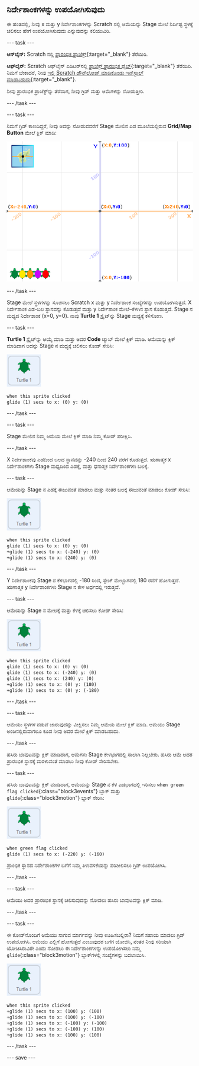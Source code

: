 ## ನಿರ್ದೇಶಾಂಕಗಳನ್ನು ಉಪಯೋಗಿಸುವುದು

ಈ ಹಂತದಲ್ಲಿ, ನೀವು x ಮತ್ತು y ನಿರ್ದೇಶಾಂಕಗಳನ್ನು Scratch ನಲ್ಲಿ ಆಮೆಯನ್ನು Stage ಮೇಲೆ ನಿರ್ದಿಷ್ಟ ಸ್ಥಳಕ್ಕೆ ಚಲಿಸಲು ಹೇಗೆ ಉಪಯೋಗಿಸುವುದು ಎನ್ನುವುದನ್ನು ಕಲಿಯುವಿರಿ.

--- task ---

**ಆನ್‌ಲೈನ್:** Scratch ನಲ್ಲಿ [ಪ್ರಾರಂಭಿಕ ಪ್ರಾಜೆಕ್ಟ್](http://rpf.io/turtle-tracker-on){:target="_blank"} ತೆರೆಯಿರಿ.

**ಆಫ್‌ಲೈನ್:** Scratch ಆಫ್‌ಲೈನ್‌ ಎಡಿಟರ್‌ನಲ್ಲಿ [ಪ್ರಾಜೆಕ್ಟ್‌ ಪ್ರಾರಂಭಿಕ ಫೈಲ್](http://rpf.io/p/en/turtle-tracker-get){:target="_blank"} ತೆರೆಯಿರಿ. ನಿಮಗೆ ಬೇಕಾದರೆ, ನೀವು [ಇಲ್ಲಿ Scratch ಡೌನ್‌ಲೋಡ್‌ ಮಾಡಿಕೊಂಡು ಇನ್‌ಸ್ಟಾಲ್‌ ಮಾಡಬಹುದು](https://scratch.mit.edu/download){:target="_blank"}.

ನೀವು ಪ್ರಾರಂಭಿಕ ಪ್ರಾಜೆಕ್ಟ್‌ನ್ನು ತೆರೆದಾಗ, ನೀವು ಗ್ರಿಡ್‌ ಮತ್ತು ಆಮೆಗಳನ್ನು ನೋಡುತ್ತೀರಿ.

--- /task ---

--- task ---

ನಿಮಗೆ ಗ್ರಿಡ್‌ ಕಾಣದಿದ್ದರೆ, ನೀವು ಅದನ್ನು ನೋಡುವವರೆಗೆ Stage‌ ಮೇಲಿನ ಎಡ ಮೂಲೆಯಲ್ಲಿರುವ **Grid/Map Button** ಮೇಲೆ ಕ್ಲಿಕ್‌ ಮಾಡಿ:

![ಬಟನ್‌ ಹೈಲೈಟ್‌ ಮಾಡಿರುವ ನಕ್ಷೆ ತೋರಿಸುತ್ತಿರುವ ವೇದಿಕೆ](images/grid-backdrop.png)

--- /task ---

Stage ಮೇಲೆ ಸ್ಥಳಗಳನ್ನು ಸೂಚಿಸಲು Scratch x ಮತ್ತು y ನಿರ್ದೇಶಾಂಕ ಸಂಖ್ಯೆಗಳನ್ನು ಉಪಯೋಗಿಸುತ್ತದೆ. X ನಿರ್ದೇಶಾಂಕ ಎಡ-ಬಲ ಸ್ಥಾನವನ್ನು ಕೊಡುತ್ತದೆ ಮತ್ತು y ನಿರ್ದೇಶಾಂಕ ಮೇಲೆ–ಕೆಳಗಿನ ಸ್ಥಾನ ಕೊಡುತ್ತದೆ. Stage ನ ಮಧ್ಯದ ನಿರ್ದೇಶಾಂಕ (x=0, y=0). ನಾವು **Turtle 1** ಸ್ಪ್ರೈಟ್‌ನ್ನು Stage ಮಧ್ಯಕ್ಕೆ ಕಳಿಸೋಣ.

--- task ---

**Turtle 1** ಸ್ಪ್ರೈಟ್‌ನ್ನು ಆಯ್ಕೆ ಮಾಡಿ ಮತ್ತು ಅದರ **Code** ಟ್ಯಾಬ್‌ ಮೇಲೆ ಕ್ಲಿಕ್‌ ಮಾಡಿ. ಆಮೆಯನ್ನು ಕ್ಲಿಕ್‌ ಮಾಡಿದಾಗ ಅದನ್ನು Stage ನ ಮಧ್ಯಕ್ಕೆ ಚಲಿಸಲು ಕೋಡ್‌ ಸೇರಿಸಿ:

![turtle 1 ಸ್ಪ್ರೈಟ್‌ನ ಚಿತ್ರ](images/turtle-1-sprite.png)

```blocks3
when this sprite clicked
glide (1) secs to x: (0) y: (0)
```

--- /task ---

--- task ---

Stage ಮೇಲಿನ ನಿಮ್ಮ ಆಮೆಯ ಮೇಲೆ ಕ್ಲಿಕ್‌ ಮಾಡಿ ನಿಮ್ಮ ಕೋಡ್‌ ಪರೀಕ್ಷಿಸಿ.

--- /task ---

X ನಿರ್ದೇಶಾಂಕವು ಎಡದಿಂದ ಬಲದ ಸ್ಥಾನವನ್ನು -240 ದಿಂದ 240 ವರೆಗೆ ಕೊಡುತ್ತದೆ. ಋಣಾತ್ಮಕ x ನಿರ್ದೇಶಾಂಕಗಳು Stage ಮಧ್ಯದಿಂದ ಎಡಕ್ಕೆ, ಮತ್ತು ಧನಾತ್ಮಕ ನಿರ್ದೇಶಾಂಕಗಳು ಬಲಕ್ಕೆ.

--- task ---

ಆಮೆಯನ್ನು Stage ನ ಎಡಕ್ಕೆ ಈಜುವಂತೆ ಮಾಡಲು ಮತ್ತು ನಂತರ ಬಲಕ್ಕೆ ಈಜುವಂತೆ ಮಾಡಲು ಕೋಡ್‌ ಸೇರಿಸಿ:

![turtle 1 ಸ್ಪ್ರೈಟ್‌ನ ಚಿತ್ರ](images/turtle-1-sprite.png)

```blocks3
when this sprite clicked
glide (1) secs to x: (0) y: (0)
+glide (1) secs to x: (-240) y: (0)
+glide (1) secs to x: (240) y: (0)
```

--- /task ---

Y ನಿರ್ದೇಶಾಂಕವು Stage ನ ಕೆಳಭಾಗದಲ್ಲಿ -180 ರಿಂದ, ಸ್ಟೇಜ್‌ ಮೇಲ್ಭಾಗದಲ್ಲಿ 180 ರವೆಗೆ ಹೋಗುತ್ತದೆ. ಋಣಾತ್ಮಕ y ನಿರ್ದೇಶಾಂಕಗಳು Stage ನ ಕೇಳ ಅರ್ಧದಲ್ಲಿ ಇರುತ್ತವೆ.

--- task ---

ಆಮೆಯನ್ನು Stage ನ ಮೇಲಕ್ಕೆ ಮತ್ತು ಕೆಳಕ್ಕೆ ಚಲಿಸಲು ಕೋಡ್‌ ಸೇರಿಸಿ:

![turtle 1 ಸ್ಪ್ರೈಟ್‌ನ ಚಿತ್ರ](images/turtle-1-sprite.png)

```blocks3
when this sprite clicked
glide (1) secs to x: (0) y: (0)
glide (1) secs to x: (-240) y: (0)
glide (1) secs to x: (240) y: (0)
+glide (1) secs to x: (0) y: (180)
+glide (1) secs to x: (0) y: (-180)
```

--- /task ---

--- task ---

ಆಮೆಯು ಸ್ಥಳಗಳ ನಡುವೆ ಜಾರುವುದನ್ನು ವೀಕ್ಷಿಸಲು ನಿಮ್ಮ ಆಮೆಯ ಮೇಲೆ ಕ್ಲಿಕ್‌ ಮಾಡಿ. ಆಮೆಯು Stage ಅಂಚಿನಲ್ಲಿರುವಾಗಲೂ ಕೂಡ ನೀವು ಅದರ ಮೇಲೆ ಕ್ಲಿಕ್‌ ಮಾಡಬಹುದು.

--- /task ---

ಹಸಿರು ಬಾವುಟವನ್ನು ಕ್ಲಿಕ್‌ ಮಾಡಿದಾಗ, ಆಮೆಗಳು Stage ಕೇಳಭಾಗದಲ್ಲಿ ಸಾಲಾಗಿ ನಿಲ್ಲಬೇಕು. ಹಸಿರು ಆಮೆ ಅದರ ಪ್ರಾರಂಭಿಕ ಸ್ಥಾನಕ್ಕೆ ಮರಳುವಂತೆ ಮಾಡಲು ನೀವು ಕೋಡ್‌ ಸೇರಿಸಬೇಕು.

--- task ---

ಹಸಿರು ಬಾವುಟವನ್ನು ಕ್ಲಿಕ್‌ ಮಾಡಿದಾಗ, ಆಮೆಯನ್ನು Stage ನ ಕೆಳ ಎಡಭಾಗದಲ್ಲಿ ಇರಿಸಲು `when green flag clicked`{:class="block3events"} ಬ್ಲಾಕ್‌ ಮತ್ತು `glide`{:class="block3motion"} ಬ್ಲಾಕ್‌ ಸೇರಿಸಿ:

![turtle 1 ಸ್ಪ್ರೈಟ್‌ನ ಚಿತ್ರ](images/turtle-1-sprite.png)

```blocks3
when green flag clicked
glide (1) secs to x: (-220) y: (-160)
```

ಪ್ರಾಂಭಿಕ ಸ್ಥಾನದ ನಿರ್ದೇಶಾಂಕಗಳ ಬಗೆಗೆ ನಿಮ್ಮ ತಿಳುವಳಿಕೆಯನ್ನು ಪರಿಶೀಲಿಸಲು ಗ್ರಿಡ್‌ ಉಪಯೋಗಿಸಿ.

--- /task ---

--- task ---

ಆಮೆಯು ಅದರ ಪ್ರಾರಂಭಿಕ ಸ್ಥಾನಕ್ಕೆ ಚಲಿಸುವುದನ್ನು ನೋಡಲು ಹಸಿರು ಬಾವುಟವನ್ನು ಕ್ಲಿಕ್‌ ಮಾಡಿ.

--- /task ---

--- task ---

ಈ ಕೋಡ್‌ನೊಂದಿಗೆ ಆಮೆಯು ಸಾಗುವ ಮಾರ್ಗವನ್ನು ನೀವು ಊಹಿಸಬಲ್ಲಿರಾ? ನಿಮಗೆ ಸಹಾಯ ಮಾಡಲು ಗ್ರಿಡ್ ಉಪಯೋಗಿಸಿ. ಆಮೆಯು ಎಲ್ಲಿಗೆ ಹೋಗುತ್ತದೆ ಎಂಬುವುದರ ಬಗೆಗ ಯೋಚಿಸಿ, ನಂತರ ನೀವು ಸರಿಯಾಗಿ ಯೋಚಿಸಿರುವಿರೇ ಎಂದು ನೋಡಲು ಈ ನಿರ್ದೇಶಾಂಕಗಳನ್ನು ಉಪಯೋಗಿಸಲು ನಿಮ್ಮ `glide`{:class="block3motion"} ಬ್ಲಾಕ್‌ಗಳಲ್ಲಿ ಸಂಖ್ಯೆಗಳನ್ನು ಬದಲಾಯಿಸಿ.

![turtle 1 ಸ್ಪ್ರೈಟ್‌ನ ಚಿತ್ರ](images/turtle-1-sprite.png)

```blocks3
when this sprite clicked
+glide (1) secs to x: (100) y: (100)
+glide (1) secs to x: (100) y: (-100)
+glide (1) secs to x: (-100) y: (-100)
+glide (1) secs to x: (-100) y: (100)
+glide (1) secs to x: (100) y: (100)
```

--- /task ---

--- save ---

